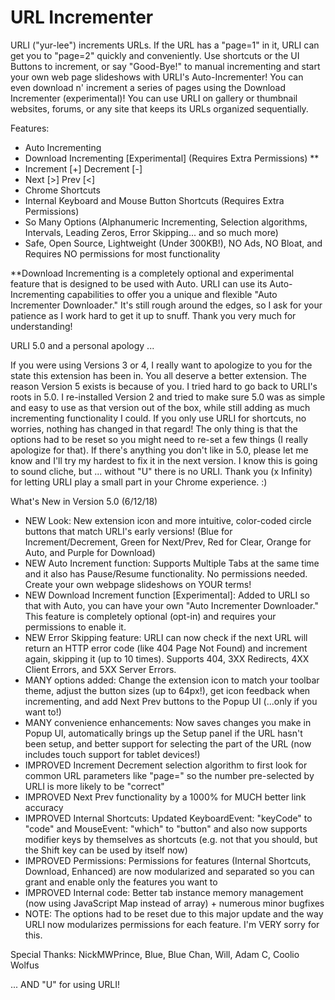 # URL Incrementer

URLI ("yur-lee") increments URLs. If the URL has a "page=1" in it, URLI can get you to "page=2" quickly and conveniently. Use shortcuts or the UI Buttons to increment, or say "Good-Bye!" to manual incrementing and start your own web page slideshows with URLI's Auto-Incrementer! You can even download n' increment a series of pages using the Download Incrementer (experimental)! You can use URLI on gallery or thumbnail websites, forums, or any site that keeps its URLs organized sequentially.

Features:
- Auto Incrementing
- Download Incrementing [Experimental] (Requires Extra Permissions) **
- Increment [+] Decrement [-]
- Next [>] Prev [<]
- Chrome Shortcuts
- Internal Keyboard and Mouse Button Shortcuts (Requires Extra Permissions)
- So Many Options (Alphanumeric Incrementing, Selection algorithms, Intervals, Leading Zeros, Error Skipping... and so much more)
- Safe, Open Source, Lightweight (Under 300KB!), NO Ads, NO Bloat, and Requires NO permissions for most functionality

**Download Incrementing is a completely optional and experimental feature that is designed to be used with Auto. URLI can use its Auto-Incrementing capabilities to offer you a unique and flexible "Auto Incrementer Downloader." It's still rough around the edges, so I ask for your patience as I work hard to get it up to snuff. Thank you very much for understanding!

URLI 5.0 and a personal apology ...

If you were using Versions 3 or 4, I really want to apologize to you for the state this extension has been in. You all deserve a better extension. The reason Version 5 exists is because of you. I tried hard to go back to URLI's roots in 5.0.
I re-installed Version 2 and tried to make sure 5.0 was as simple and easy to use as that version out of the box, while still adding as much incrementing functionality I could.
If you only use URLI for shortcuts, no worries, nothing has changed in that regard! The only thing is that the options had to be reset so you might need to re-set a few things (I really apologize for that). If there's anything you don't like in 5.0, please let me know and I'll try my hardest to fix it in the next version. I know this is going to sound cliche, but ... without "U" there is no URLI.
Thank you (x Infinity) for letting URLI play a small part in your Chrome experience. :)

What's New in Version 5.0 (6/12/18)
- NEW Look: New extension icon and more intuitive, color-coded circle buttons that match URLI's early versions! (Blue for Increment/Decrement, Green for Next/Prev, Red for Clear, Orange for Auto, and Purple for Download)
- NEW Auto Increment function: Supports Multiple Tabs at the same time and it also has Pause/Resume functionality. No permissions needed. Create your own webpage slideshows on YOUR terms!
- NEW Download Increment function [Experimental]: Added to URLI so that with Auto, you can have your own "Auto Incrementer Downloader." This feature is completely optional (opt-in) and requires your permissions to enable it.
- NEW Error Skipping feature: URLI can now check if the next URL will return an HTTP error code (like 404 Page Not Found) and increment again, skipping it (up to 10 times). Supports 404, 3XX Redirects, 4XX Client Errors, and 5XX Server Errors.
- MANY options added: Change the extension icon to match your toolbar theme, adjust the button sizes (up to 64px!), get icon feedback when incrementing, and add Next Prev buttons to the Popup UI (...only if you want to!)
- MANY convenience enhancements: Now saves changes you make in Popup UI, automatically brings up the Setup panel if the URL hasn't been setup, and better support for selecting the part of the URL (now includes touch support for tablet devices!)
- IMPROVED Increment Decrement selection algorithm to first look for common URL parameters like "page=" so the number pre-selected by URLI is more likely to be "correct"
- IMPROVED Next Prev functionality by a 1000% for MUCH better link accuracy
- IMPROVED Internal Shortcuts: Updated KeyboardEvent: "keyCode" to "code" and MouseEvent: "which" to "button" and also now supports modifier keys by themselves as shortcuts (e.g. not that you should, but the Shift key can be used by itself now)
- IMPROVED Permissions: Permissions for features (Internal Shortcuts, Download, Enhanced) are now modularized and separated so you can grant and enable only the features you want to
- IMPROVED Internal code: Better tab instance memory management (now using JavaScript Map instead of array) + numerous minor bugfixes
- NOTE: The options had to be reset due to this major update and the way URLI now modularizes permissions for each feature. I'm VERY sorry for this.

Special Thanks:
NickMWPrince, Blue, Blue Chan, Will, Adam C, Coolio Wolfus

... AND "U" for using URLI!